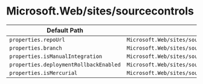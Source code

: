 # Microsoft.Web/sites/sourcecontrols

| Default Path | Alias |
|---|---|
| `properties.repoUrl` | `Microsoft.Web/sites/sourcecontrols/web.repoUrl` |
| `properties.branch` | `Microsoft.Web/sites/sourcecontrols/web.branch` |
| `properties.isManualIntegration` | `Microsoft.Web/sites/sourcecontrols/web.isManualIntegration` |
| `properties.deploymentRollbackEnabled` | `Microsoft.Web/sites/sourcecontrols/web.deploymentRollbackEnabled` |
| `properties.isMercurial` | `Microsoft.Web/sites/sourcecontrols/web.isMercurial` |

